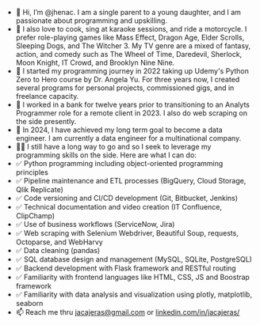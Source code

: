 - 👋 Hi, I’m @jhenac. I am a single parent to a young daughter, and I am passionate about programming and upskilling.
- 👀 I also love to cook, sing at karaoke sessions, and ride a motorcycle. I prefer role-playing games like Mass Effect, Dragon Age, Elder Scrolls, Sleeping Dogs, and The Witcher 3. My TV genre are a mixed of fantasy, action, and comedy such as The Wheel of Time, Daredevil, Sherlock, Moon Knight, IT Crowd, and Brooklyn Nine Nine.
- 📝 I started my programming journey in 2022 taking up Udemy's Python Zero to Hero course by Dr. Angela Yu. For three years now, I created several programs for personal projects, commissioned gigs, and in freelance capacity.
- 🌱 I worked in a bank for twelve years prior to transitioning to an Analyts Programmer role for a remote client in 2023. I also do web scraping on the side presently.
- 💞️ In 2024, I have achieved my long term goal to become a data engineer. I am currently a data engineer for a multinational company.
- 👩‍💻 I still have a long way to go and so I seek to leverage my programming skills on the side. Here are what I can do:
-   ✅ Python programming including object-oriented programming principles
-   ✅ Pipeline maintenance and ETL processes (BigQuery, Cloud Storage, Qlik Replicate)
-   ✅ Code versioning and CI/CD development (Git, Bitbucket, Jenkins)
-   ✅ Technical documentation and video creation (IT Confluence, ClipChamp)
-   ✅ Use of business workflows (ServiceNow, Jira)
-   ✅ Web scraping with Selenium Webdriver, Beautiful Soup, requests, Octoparse, and WebHarvy
-   ✅ Data cleaning (pandas)
-   ✅ SQL database design and management (MySQL, SQLite, PostgreSQL)
-   ✅ Backend development with Flask framework and RESTful routing
-   ✅ Familiarity with frontend languages like HTML, CSS, JS and Boostrap framework
-   ✅ Familiarity with data analysis and visualization using plotly, matplotlib, seaborn
- 📫 Reach me thru jacajeras@gmail.com or [linkedin.com/in/jacajeras/](https://www.linkedin.com/in/jacajeras/)

<!---
jhenac2022/jhenac2022 is a ✨ special ✨ repository because its `README.md` (this file) appears on your GitHub profile.
You can click the Preview link to take a look at your changes.
--->

